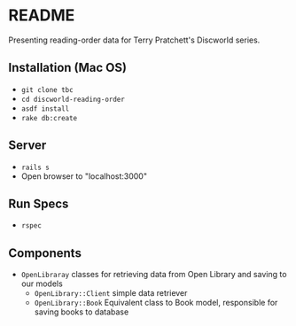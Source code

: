 # README

Presenting reading-order data for Terry Pratchett's Discworld series.

## Installation (Mac OS)

* `git clone tbc`
* `cd discworld-reading-order`
* `asdf install`
* `rake db:create`

## Server

* `rails s`
* Open browser to "localhost:3000"

## Run Specs

* `rspec`

## Components

* `OpenLibraray` classes for retrieving data from Open Library and saving to our models
  * `OpenLibrary::Client` simple data retriever
  * `OpenLibrary::Book` Equivalent class to Book model, responsible for saving books to database